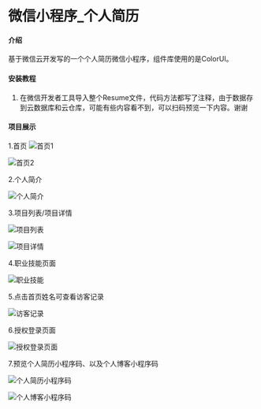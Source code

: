 # 微信小程序_个人简历

#### 介绍
基于微信云开发写的一个个人简历微信小程序，组件库使用的是ColorUI。


#### 安装教程

1.  在微信开发者工具导入整个Resume文件，代码方法都写了注释，由于数据存到云数据库和云仓库，可能有些内容看不到，可以扫码预览一下内容。谢谢

#### 项目展示

1.首页
![首页1](https://images.gitee.com/uploads/images/2020/0921/193416_f85ea34c_7491963.png "1600685460169.png")


![首页2](https://images.gitee.com/uploads/images/2020/0921/193443_1090b316_7491963.png "1600685529129.png")

2.个人简介

![个人简介](https://images.gitee.com/uploads/images/2020/0921/193457_034460ab_7491963.png "1600685557624.png")

3.项目列表/项目详情

![项目列表](https://images.gitee.com/uploads/images/2020/0921/193512_db63b9c7_7491963.png "1600685598042.png")

![项目详情](https://images.gitee.com/uploads/images/2020/0921/193526_f09a71e6_7491963.png "1600685637488.png")

4.职业技能页面

![职业技能](https://images.gitee.com/uploads/images/2020/0921/193540_08733711_7491963.png "1600685659991.png")

5.点击首页姓名可查看访客记录

![访客记录](https://images.gitee.com/uploads/images/2020/0921/193555_50e4e35d_7491963.png "1600685703012.png")

6.授权登录页面

![授权登录页面](https://images.gitee.com/uploads/images/2020/0921/193607_cb9a0598_7491963.png "1600686210117.png")

7.预览个人简历小程序码、以及个人博客小程序码

![个人简历小程序码](https://images.gitee.com/uploads/images/2020/0921/193622_48a5d356_7491963.jpeg "resume.jpg")

![个人博客小程序码](https://images.gitee.com/uploads/images/2020/0921/193639_061d3323_7491963.jpeg "wx_blog.jpg")